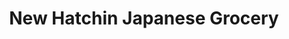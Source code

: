 ---
title: "New Hatchin Japanese Grocery"
url: /makati/new-hatchin-japanese-grocery/
shop: Supermarkt
---